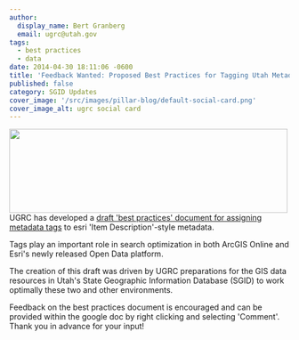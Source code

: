 ```yaml
---
author:
  display_name: Bert Granberg
  email: ugrc@utah.gov
tags:
  - best practices
  - data
date: 2014-04-30 18:11:06 -0600
title: 'Feedback Wanted: Proposed Best Practices for Tagging Utah Metadata'
published: false
category: SGID Updates
cover_image: '/src/images/pillar-blog/default-social-card.png'
cover_image_alt: ugrc social card
---
```


<p><img src="/images/404.png" alt="" title="tagexample2" width="500" height="151" class="inline-text-right" />UGRC has developed a <a href="https://docs.google.com/a/utah.gov/document/d/1V7lnrMX6Ufok3lmSoxVaBJhwWnvlyPRb6v8kNzSjlQ4/edit">draft 'best practices' document for assigning metadata tags</a> to esri 'Item Description'-style metadata.</p>
<p>Tags play an important role in search optimization in both ArcGIS Online and Esri's newly released Open Data platform.</p>
<p>The creation of this draft was driven by UGRC preparations for the GIS data resources in Utah's State Geographic Information Database (SGID) to work optimally these two and other environments.</p>
<p>Feedback on the best practices document is encouraged and can be provided within the google doc by right clicking and selecting 'Comment'. Thank you in advance for your input!</p>
